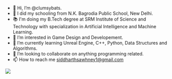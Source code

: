 - 👋 Hi, I’m @clumsybats.
- :closed_book: I did my schooling from N.K. Bagrodia Public School, New Delhi.
- :books: I'm doing my B.Tech degree at SRM Institute of Science and Technology with specialization in Artificial Intelligence and Machine Learning.
- 👀 I’m interested in Game Design and Developement.
- 🌱 I’m currently learning Unreal Engine, C++, Python, Data Structures and Algorithms. 
- 💞️ I’m looking to collaborate on anything programming related.
- 📫 How to reach me siddharthsawhney1@gmail.com


<img src="https://github-readme-stats.vercel.app/api?username=clumsybats&&show_icons=true&title_color=ffffff&icon_color=bb2acf&text_color=daf7dc&bg_color=151515">
<!---
clumsybats/clumsybats is a ✨ special ✨ repository because its `README.md` (this file) appears on your GitHub profile.
You can click the Preview link to take a look at your changes.
--->
